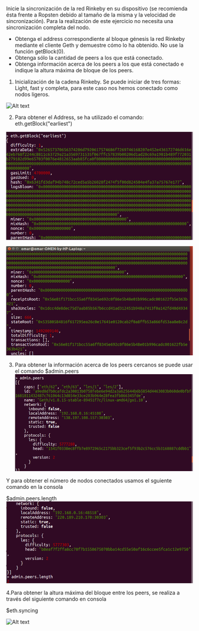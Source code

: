 Inicie la sincronización de la red Rinkeby en su dispositivo (se recomienda ésta frente a
Ropsten debido al tamaño de la misma y la velocidad de sincronización).
Para la realización de este ejercicio no necesita una sincronización completa del nodo.
- Obtenga el address correspondiente al bloque génesis la red Rinkeby mediante el
cliente Geth y demuestre cómo lo ha obtenido. No use la función getBlock(0).
- Obtenga sólo la cantidad de peers a los que está conectado.
- Obtenga información acerca de los peers a los que está conectado e indique la
altura máxima de bloque de los peers.
1. Inicialización de la cadena Rinkeby.
Se puede iniciar de tres formas: Light, fast y completa, para este caso nos hemos conectado como nodos ligeros.

![Alt text](https://github.com/OmarLozano/Diseno-y-Desarrollo/blob/master/PEC1/sincronizaci%C3%B3n%20como%20nodo%20light.png "Iniciando nodo light")


2. Para obtener el Address, se ha utilizado el comando: eth.getBlock("earliest")

![Alt text](https://github.com/OmarLozano/Diseno-y-Desarrollo/blob/master/PEC1/Addres%20bloque%20genesis.png "Address bloque origen - 1")


![Alt text](https://github.com/OmarLozano/Diseno-y-Desarrollo/blob/master/PEC1/Address%20bloque%20genesis%202.png "Address bloque origen - 2")

3. Para obtener la información acerca de los peers cercanos se puede usar el comando
$admin.peers
![Alt text](https://github.com/OmarLozano/Diseno-y-Desarrollo/blob/master/PEC1/info%20nodos.png "Información nodos")

Y para obtener el número de nodos conectados usamos el sguiente comando en la consola

$admin.peers.length
![Alt text](https://github.com/OmarLozano/Diseno-y-Desarrollo/blob/master/PEC1/info%20numero%20de%20nodos.png "número de nodos conectados")

4.Para obtener la altura máxima del bloque entre los peers, se realiza a través del siguiente comando en consola

$eth.syncing

![Alt text](https://github.com/OmarLozano/Diseno-y-Desarrollo/blob/master/PEC1/altura%20del%20bloque%20m%C3%A1s%20alto.png "Altura bloque más alto")
